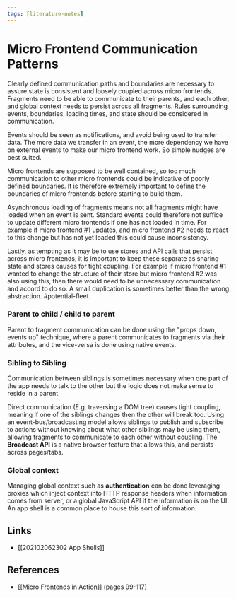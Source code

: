 ```yaml
---
tags: [literature-notes]
---
```


# Micro Frontend Communication Patterns

Clearly defined communication paths and boundaries are necessary to assure state is consistent and loosely coupled across micro frontends. Fragments need to be able to communicate to their parents, and each other, and global context needs to persist across all fragments. Rules surrounding events, boundaries, loading times, and state should be considered in communication. 

Events should be seen as notifications, and avoid being used to transfer data. The more data we transfer in an event, the more dependency we have on external events to make our micro frontend work. So simple nudges are best suited.

Micro frontends are supposed to be well contained, so too much communication to other micro frontends could be indicative of poorly defined boundaries. It is therefore extremely important to define the boundaries of micro frontends before starting to build them.

Asynchronous loading of fragments means not all fragments might have loaded when an event is sent. Standard events could therefore not suffice to update different micro frontends if one has not loaded in time. For example if micro frontend #1 updates, and micro frontend #2 needs to react to this change but has not yet loaded this could cause inconsistency.

Lastly, as tempting as it may be to use stores and API calls that persist across micro frontends, it is important to keep these separate as sharing state and stores causes for tight coupling. For example if micro frontend #1 wanted to change the structure of their store but micro frontend #2 was also using this, then there would need to be unnecessary communication and accord to do so. A small duplication is sometimes better than the wrong abstraction. #potential-fleet

### Parent to child / child to parent
Parent to fragment communication can be done using the "props down, events up" technique, where a parent communicates to fragments via their attributes, and the vice-versa is done using native events.

### Sibling to Sibling
Communication between siblings is sometimes necessary when one part of the app needs to talk to the other but the logic does not make sense to reside in a parent.

Direct communication (E.g. traversing a DOM tree) causes tight coupling, meaning if one of the siblings changes then the other will break too. Using an event-bus/broadcasting model allows siblings to publish and subscribe to actions without knowing about what other siblings may be using them, allowing fragments to communicate to each other without coupling. The **Broadcast API** is a native browser feature that allows this, and persists across pages/tabs.

### Global context
Managing global context such as **authentication** can be done leveraging proxies which inject context into HTTP response headers when information comes from server, or a global JavaScript API if the information is on the UI. An app shell is a common place to house this sort of information.

## Links
- [[202102062302 App Shells]]

## References
- [[Micro Frontends in Action]] (pages 99-117)